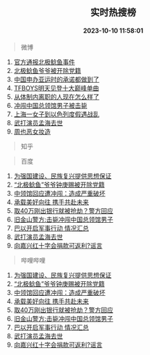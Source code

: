 <div align="center"><h2>实时热搜榜</h2><h4>2023-10-10 11:58:01</h4></div>

> 微博  

1. [官方通报北极鲶鱼事件](https://s.weibo.com/weibo?q=%23%E5%AE%98%E6%96%B9%E9%80%9A%E6%8A%A5%E5%8C%97%E6%9E%81%E9%B2%B6%E9%B1%BC%E4%BA%8B%E4%BB%B6%23&t=31&band_rank=1&Refer=top)<br />
2. [北极鲶鱼爷爷被开除党籍](https://s.weibo.com/weibo?q=%23%E5%8C%97%E6%9E%81%E9%B2%B6%E9%B1%BC%E7%88%B7%E7%88%B7%E8%A2%AB%E5%BC%80%E9%99%A4%E5%85%9A%E7%B1%8D%23&t=31&band_rank=2&Refer=top)<br />
3. [中国申办亚运时的承诺都做到了](https://s.weibo.com/weibo?q=%23%E4%B8%AD%E5%9B%BD%E7%94%B3%E5%8A%9E%E4%BA%9A%E8%BF%90%E6%97%B6%E7%9A%84%E6%89%BF%E8%AF%BA%E9%83%BD%E5%81%9A%E5%88%B0%E4%BA%86%23&t=31&band_rank=3&Refer=top)<br />
4. [TFBOYS明天见登十大巅峰单曲](https://s.weibo.com/weibo?q=%23TFBOYS%E6%98%8E%E5%A4%A9%E8%A7%81%E7%99%BB%E5%8D%81%E5%A4%A7%E5%B7%85%E5%B3%B0%E5%8D%95%E6%9B%B2%23&t=31&band_rank=4&Refer=top)<br />
5. [从体制内离职的人现在怎么样了](https://s.weibo.com/weibo?q=%23%E4%BB%8E%E4%BD%93%E5%88%B6%E5%86%85%E7%A6%BB%E8%81%8C%E7%9A%84%E4%BA%BA%E7%8E%B0%E5%9C%A8%E6%80%8E%E4%B9%88%E6%A0%B7%E4%BA%86%23&t=31&band_rank=5&Refer=top)<br />
6. [冲闯中国总领馆男子被击毙](https://s.weibo.com/weibo?q=%23%E5%86%B2%E9%97%AF%E4%B8%AD%E5%9B%BD%E6%80%BB%E9%A2%86%E9%A6%86%E7%94%B7%E5%AD%90%E8%A2%AB%E5%87%BB%E6%AF%99%23&t=31&band_rank=6&Refer=top)<br />
7. [上海一女子到以色列度假遇战乱](https://s.weibo.com/weibo?q=%23%E4%B8%8A%E6%B5%B7%E4%B8%80%E5%A5%B3%E5%AD%90%E5%88%B0%E4%BB%A5%E8%89%B2%E5%88%97%E5%BA%A6%E5%81%87%E9%81%87%E6%88%98%E4%B9%B1%23&t=31&band_rank=7&Refer=top)<br />
8. [武打演员孟海去世](https://s.weibo.com/weibo?q=%23%E6%AD%A6%E6%89%93%E6%BC%94%E5%91%98%E5%AD%9F%E6%B5%B7%E5%8E%BB%E4%B8%96%23&t=31&band_rank=8&Refer=top)<br />
9. [周也恶女妆造](https://s.weibo.com/weibo?q=%23%E5%91%A8%E4%B9%9F%E6%81%B6%E5%A5%B3%E5%A6%86%E9%80%A0%23&t=31&band_rank=9&Refer=top)<br />

> 知乎  


> 百度  

1. [为强国建设、民族复兴提供思想保证](https://www.baidu.com/s?wd=%E4%B8%BA%E5%BC%BA%E5%9B%BD%E5%BB%BA%E8%AE%BE%E3%80%81%E6%B0%91%E6%97%8F%E5%A4%8D%E5%85%B4%E6%8F%90%E4%BE%9B%E6%80%9D%E6%83%B3%E4%BF%9D%E8%AF%81&sa=fyb_news&rsv_dl=fyb_news)<br />
2. [“北极鲶鱼”爷爷钟庚赐被开除党籍](https://www.baidu.com/s?wd=%E2%80%9C%E5%8C%97%E6%9E%81%E9%B2%B6%E9%B1%BC%E2%80%9D%E7%88%B7%E7%88%B7%E9%92%9F%E5%BA%9A%E8%B5%90%E8%A2%AB%E5%BC%80%E9%99%A4%E5%85%9A%E7%B1%8D&sa=fyb_news&rsv_dl=fyb_news)<br />
3. [中领馆回应遭冲闯：造成严重破坏](https://www.baidu.com/s?wd=%E4%B8%AD%E9%A2%86%E9%A6%86%E5%9B%9E%E5%BA%94%E9%81%AD%E5%86%B2%E9%97%AF%EF%BC%9A%E9%80%A0%E6%88%90%E4%B8%A5%E9%87%8D%E7%A0%B4%E5%9D%8F&sa=fyb_news&rsv_dl=fyb_news)<br />
4. [承载美好向往 携手共赴未来](https://www.baidu.com/s?wd=%E6%89%BF%E8%BD%BD%E7%BE%8E%E5%A5%BD%E5%90%91%E5%BE%80+%E6%90%BA%E6%89%8B%E5%85%B1%E8%B5%B4%E6%9C%AA%E6%9D%A5&sa=fyb_news&rsv_dl=fyb_news)<br />
5. [取40万刚出银行就被抢劫？警方回应](https://www.baidu.com/s?wd=%E5%8F%9640%E4%B8%87%E5%88%9A%E5%87%BA%E9%93%B6%E8%A1%8C%E5%B0%B1%E8%A2%AB%E6%8A%A2%E5%8A%AB%EF%BC%9F%E8%AD%A6%E6%96%B9%E5%9B%9E%E5%BA%94&sa=fyb_news&rsv_dl=fyb_news)<br />
6. [旧金山警方:击毙冲闯中国总领馆男子](https://www.baidu.com/s?wd=%E6%97%A7%E9%87%91%E5%B1%B1%E8%AD%A6%E6%96%B9%3A%E5%87%BB%E6%AF%99%E5%86%B2%E9%97%AF%E4%B8%AD%E5%9B%BD%E6%80%BB%E9%A2%86%E9%A6%86%E7%94%B7%E5%AD%90&sa=fyb_news&rsv_dl=fyb_news)<br />
7. [巴以开启军事行动 情况汇总](https://www.baidu.com/s?wd=%E5%B7%B4%E4%BB%A5%E5%BC%80%E5%90%AF%E5%86%9B%E4%BA%8B%E8%A1%8C%E5%8A%A8+%E6%83%85%E5%86%B5%E6%B1%87%E6%80%BB&sa=fyb_news&rsv_dl=fyb_news)<br />
8. [武打演员孟海去世](https://www.baidu.com/s?wd=%E6%AD%A6%E6%89%93%E6%BC%94%E5%91%98%E5%AD%9F%E6%B5%B7%E5%8E%BB%E4%B8%96&sa=fyb_news&rsv_dl=fyb_news)<br />
9. [向嘉兴红十字会捐款可返利?谣言](https://www.baidu.com/s?wd=%E5%90%91%E5%98%89%E5%85%B4%E7%BA%A2%E5%8D%81%E5%AD%97%E4%BC%9A%E6%8D%90%E6%AC%BE%E5%8F%AF%E8%BF%94%E5%88%A9%3F%E8%B0%A3%E8%A8%80&sa=fyb_news&rsv_dl=fyb_news)<br />

> 哔哩哔哩  

1. [为强国建设、民族复兴提供思想保证](https://www.baidu.com/s?wd=%E4%B8%BA%E5%BC%BA%E5%9B%BD%E5%BB%BA%E8%AE%BE%E3%80%81%E6%B0%91%E6%97%8F%E5%A4%8D%E5%85%B4%E6%8F%90%E4%BE%9B%E6%80%9D%E6%83%B3%E4%BF%9D%E8%AF%81&sa=fyb_news&rsv_dl=fyb_news)<br />
2. [“北极鲶鱼”爷爷钟庚赐被开除党籍](https://www.baidu.com/s?wd=%E2%80%9C%E5%8C%97%E6%9E%81%E9%B2%B6%E9%B1%BC%E2%80%9D%E7%88%B7%E7%88%B7%E9%92%9F%E5%BA%9A%E8%B5%90%E8%A2%AB%E5%BC%80%E9%99%A4%E5%85%9A%E7%B1%8D&sa=fyb_news&rsv_dl=fyb_news)<br />
3. [中领馆回应遭冲闯：造成严重破坏](https://www.baidu.com/s?wd=%E4%B8%AD%E9%A2%86%E9%A6%86%E5%9B%9E%E5%BA%94%E9%81%AD%E5%86%B2%E9%97%AF%EF%BC%9A%E9%80%A0%E6%88%90%E4%B8%A5%E9%87%8D%E7%A0%B4%E5%9D%8F&sa=fyb_news&rsv_dl=fyb_news)<br />
4. [承载美好向往 携手共赴未来](https://www.baidu.com/s?wd=%E6%89%BF%E8%BD%BD%E7%BE%8E%E5%A5%BD%E5%90%91%E5%BE%80+%E6%90%BA%E6%89%8B%E5%85%B1%E8%B5%B4%E6%9C%AA%E6%9D%A5&sa=fyb_news&rsv_dl=fyb_news)<br />
5. [取40万刚出银行就被抢劫？警方回应](https://www.baidu.com/s?wd=%E5%8F%9640%E4%B8%87%E5%88%9A%E5%87%BA%E9%93%B6%E8%A1%8C%E5%B0%B1%E8%A2%AB%E6%8A%A2%E5%8A%AB%EF%BC%9F%E8%AD%A6%E6%96%B9%E5%9B%9E%E5%BA%94&sa=fyb_news&rsv_dl=fyb_news)<br />
6. [旧金山警方:击毙冲闯中国总领馆男子](https://www.baidu.com/s?wd=%E6%97%A7%E9%87%91%E5%B1%B1%E8%AD%A6%E6%96%B9%3A%E5%87%BB%E6%AF%99%E5%86%B2%E9%97%AF%E4%B8%AD%E5%9B%BD%E6%80%BB%E9%A2%86%E9%A6%86%E7%94%B7%E5%AD%90&sa=fyb_news&rsv_dl=fyb_news)<br />
7. [巴以开启军事行动 情况汇总](https://www.baidu.com/s?wd=%E5%B7%B4%E4%BB%A5%E5%BC%80%E5%90%AF%E5%86%9B%E4%BA%8B%E8%A1%8C%E5%8A%A8+%E6%83%85%E5%86%B5%E6%B1%87%E6%80%BB&sa=fyb_news&rsv_dl=fyb_news)<br />
8. [武打演员孟海去世](https://www.baidu.com/s?wd=%E6%AD%A6%E6%89%93%E6%BC%94%E5%91%98%E5%AD%9F%E6%B5%B7%E5%8E%BB%E4%B8%96&sa=fyb_news&rsv_dl=fyb_news)<br />
9. [向嘉兴红十字会捐款可返利?谣言](https://www.baidu.com/s?wd=%E5%90%91%E5%98%89%E5%85%B4%E7%BA%A2%E5%8D%81%E5%AD%97%E4%BC%9A%E6%8D%90%E6%AC%BE%E5%8F%AF%E8%BF%94%E5%88%A9%3F%E8%B0%A3%E8%A8%80&sa=fyb_news&rsv_dl=fyb_news)<br />
